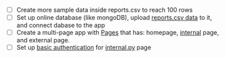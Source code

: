 - [ ] Create more sample data inside reports.csv to reach 100 rows
- [ ] Set up online database (like mongoDB), upload [reports.csv data](https://github.com/Coding-with-Adam/response-reporting-dashboard/blob/main/reports.csv) to it, and connect dabase to the app
- [ ] Create a multi-page app with [Pages](https://dash.plotly.com/urls#dash-pages) that has: homepage, [internal](https://github.com/Coding-with-Adam/response-reporting-dashboard/blob/main/internal.py) page, and external page.
- [ ] Set up [basic authentication](https://github.com/plotly/dash-auth/blob/main/README.md) for [internal.py](https://github.com/Coding-with-Adam/response-reporting-dashboard/blob/main/internal.py) page
